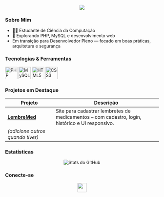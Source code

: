 <p align="center">
  <img src="https://capsule-render.vercel.app/api?text=Olá,%20sou%20Arthur%20M!&animation=wave&color=gradient&height=100"/>
</p>

###  Sobre Mim
- 👨‍💻 Estudante de Ciência da Computação
- 🌱 Explorando PHP, MySQL e desenvolvimento web
-  Em transição para Desenvolvedor Pleno — focado em boas práticas, arquitetura e segurança

###  Tecnologias & Ferramentas
<p align="left">
  <img src="https://cdn.jsdelivr.net/gh/devicons/devicon/icons/php/php-original.svg" alt="PHP" width="40" height="40"/>
  <img src="https://cdn.jsdelivr.net/gh/devicons/devicon/icons/mysql/mysql-original.svg" alt="MySQL" width="40" height="40"/>
  <img src="https://cdn.jsdelivr.net/gh/devicons/devicon/icons/html5/html5-original.svg" alt="HTML5" width="40" height="40"/>
  <img src="https://cdn.jsdelivr.net/gh/devicons/devicon/icons/css3/css3-original.svg" alt="CSS3" width="40" height="40"/>
</p>

###  Projetos em Destaque
| Projeto | Descrição |
|--------|------------|
| **[LembreMed](https://github.com/ArthurM749/Projeto-de-Faculdade-site-Lembrete-de-Medicamentos)** | Site para cadastrar lembretes de medicamentos – com cadastro, login, histórico e UI responsivo. |
| *(adicione outros quando tiver)* |  |

###  Estatísticas
<!-- github-readme-stats -->
<p align="center">
  <img src="https://github-readme-stats.vercel.app/api?username=ArthurM749&show_icons=true&theme=radical" alt="Stats do GitHub"/>
</p>

###  Conecte-se
<p align="center">
  <a href="https://instagram.com/arthurmf_749"><img height="30" src="https://img.shields.io/badge/Instagram-@arthurmf_749-E4405F?logo=instagram&logoColor=white"/></a>
  <!-- Adicione outros links conforme quiser -->
</p>
